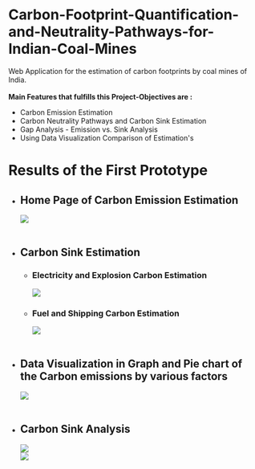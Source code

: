 # Carbon-Footprint-Quantification-and-Neutrality-Pathways-for-Indian-Coal-Mines
Web Application for the estimation of carbon footprints by coal mines of India.<br><br>
<b>Main Features that fulfills this Project-Objectives are :</b>
<ul>
        <li>Carbon Emission Estimation</li>
        <li>Carbon Neutrality Pathways and Carbon Sink Estimation</li>
        <li>Gap Analysis - Emission vs. Sink Analysis </li>
        <li>Using Data Visualization Comparison of Estimation's </li>
    </ul>
<h1> Results of the First Prototype</h1>
<ul>
        <li><h2>Home Page of Carbon Emission Estimation</h2></li>
       <img src="https://github.com/user-attachments/assets/0dbe08f0-1530-4a7c-9c22-ba9778e37092">
        <br> <br>
        <li><h2>Carbon Sink Estimation</h2></li>
        <ul>
        <li> <h3>Electricity and Explosion Carbon Estimation</h3></li>
                <img src="https://github.com/user-attachments/assets/f1f7f114-d135-4e99-bd65-e44732bb681f">
                 <br>
                <li><h3> Fuel and Shipping Carbon Estimation</h3></li>
                <img src="https://github.com/user-attachments/assets/c477f7cd-19bb-4ca0-ae25-29c48c4cdba7">
<br><br>
        </ul>
        <li> <h2> Data Visualization in Graph and Pie chart of the Carbon emissions by various factors </h2></li>
        <img src="https://github.com/user-attachments/assets/f4ec6281-b2ff-43b4-85fa-fbc796dbf7c7">
        <br><br>
        <li><h2>Carbon Sink Analysis </h2></li>
         <img src="https://github.com/user-attachments/assets/a1c27a8a-21f4-4eca-bb1b-8a929861d7f2"><br>
         <img src="https://github.com/user-attachments/assets/b9e79414-d619-4593-8dd8-64573b5f7c4f">
   <br>
    </ul>
